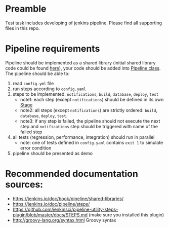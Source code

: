 # Preamble
Test task includes developing of jenkins pipeline. Please find all supporting files in this repo.

# Pipeline requirements

Pipeline should be implemented as a shared library (initial shared library code could be found [here](https://github.com/Brialius/test-pipeline-library)), your code should be added into [Pipeline class](https://github.com/Brialius/test-pipeline-library/blob/master/src/com/example/Pipeline.groovy). 
The pipeline should be able to:

1. read `config.yml` file
2. run steps according to `config.yaml`
3. steps to be implemented: `notifications`, `build`, `database`, `deploy`, `test`
    * note1: each step (except `notifications`) should be defined in its own [Stage](https://jenkins.io/doc/pipeline/steps/pipeline-stage-step/)
    * note2: all steps (except `notifications`) are strictly ordered: `build`, `database`, `deploy`, `test`.
    * note3: if any step is failed, the pipeline should not execute the next step and `notifications` step should be triggered with name of the failed step
5. all tests (regression, performance, integration) should run in parallel
    * note: one of tests defined in `config.yaml` contains `exit 1` to simulate error condition
6. pipeline should be presented as demo

# Recommended documentation sources:

* https://jenkins.io/doc/book/pipeline/shared-libraries/
* https://jenkins.io/doc/pipeline/steps/ 
* https://github.com/jenkinsci/pipeline-utility-steps-plugin/blob/master/docs/STEPS.md (make sure you installed this plugin)
* http://groovy-lang.org/syntax.html Groovy syntax
